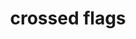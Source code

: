 ---
layout: flags
title: crossed flags
emoji: crossed_flags
permalink: 🎌.html
image: assets/img/3moji/crossed_flags.png
---